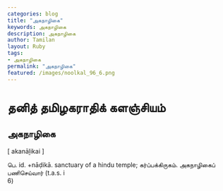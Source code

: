 ```yaml
---  
categories: blog  
title: "அகநாழிகை"
keywords: அகநாழிகை  
description: அகநாழிகை
author: Tamilan  
layout: Ruby  
tags:     
- அகநாழிகை
permalink: "அகநாழிகை"  
featured: /images/noolkal_96_6.png  
--- 
```

# தனித் தமிழகராதிக் களஞ்சியம்
## அகநாழிகை

[ akanāḻikai ]  
  
பெ. id. +nāḍikā. sanctuary of a hindu temple; கர்ப்பக்கிருகம். அகநாழிகைப் பணிசெய்வார் (t.a.s. i  
6)